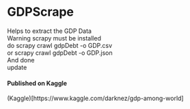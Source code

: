 # GDPScrape
Helps to extract the GDP Data<br>
Warning scrapy must be installed<br>
do scrapy crawl gdpDebt -o GDP.csv<br>
or scrapy crawl gdpDebt -o GDP.json<br>
And done<br>
update<br>
<h4> Published on Kaggle </h4>
(Kaggle)[https://www.kaggle.com/darknez/gdp-among-world]
